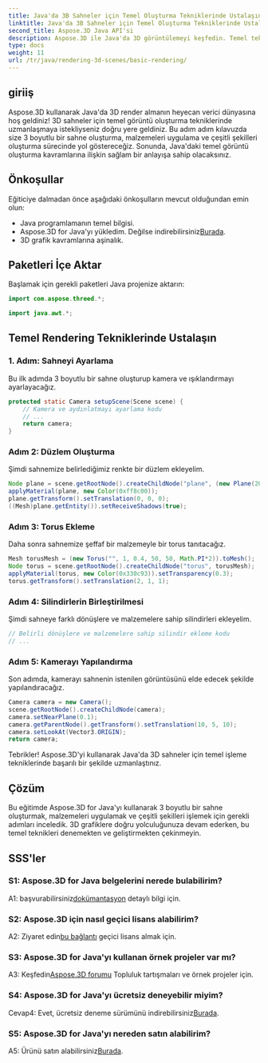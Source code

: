 ```yaml
---
title: Java'da 3B Sahneler için Temel Oluşturma Tekniklerinde Ustalaşın
linktitle: Java'da 3B Sahneler için Temel Oluşturma Tekniklerinde Ustalaşın
second_title: Aspose.3D Java API'si
description: Aspose.3D ile Java'da 3D görüntülemeyi keşfedin. Temel tekniklerde uzmanlaşın, sahneleri ayarlayın ve şekilleri sorunsuz bir şekilde işleyin. 3D grafiklerde Java programlama becerilerinizi geliştirin.
type: docs
weight: 11
url: /tr/java/rendering-3d-scenes/basic-rendering/
---
```

## giriiş

Aspose.3D kullanarak Java'da 3D render almanın heyecan verici dünyasına hoş geldiniz! 3D sahneler için temel görüntü oluşturma tekniklerinde uzmanlaşmaya istekliyseniz doğru yere geldiniz. Bu adım adım kılavuzda size 3 boyutlu bir sahne oluşturma, malzemeleri uygulama ve çeşitli şekilleri oluşturma sürecinde yol göstereceğiz. Sonunda, Java'daki temel görüntü oluşturma kavramlarına ilişkin sağlam bir anlayışa sahip olacaksınız.

## Önkoşullar

Eğiticiye dalmadan önce aşağıdaki önkoşulların mevcut olduğundan emin olun:

- Java programlamanın temel bilgisi.
-  Aspose.3D for Java'yı yükledim. Değilse indirebilirsiniz[Burada](https://releases.aspose.com/3d/java/).
- 3D grafik kavramlarına aşinalık.

## Paketleri İçe Aktar

Başlamak için gerekli paketleri Java projenize aktarın:

```java
import com.aspose.threed.*;

import java.awt.*;
```

## Temel Rendering Tekniklerinde Ustalaşın

### 1. Adım: Sahneyi Ayarlama

Bu ilk adımda 3 boyutlu bir sahne oluşturup kamera ve ışıklandırmayı ayarlayacağız.

```java
protected static Camera setupScene(Scene scene) {
    // Kamera ve aydınlatmayı ayarlama kodu
    // ...
    return camera;
}
```

### Adım 2: Düzlem Oluşturma

Şimdi sahnemize belirlediğimiz renkte bir düzlem ekleyelim.

```java
Node plane = scene.getRootNode().createChildNode("plane", (new Plane(20, 20)).toMesh());
applyMaterial(plane, new Color(0xff8c00));
plane.getTransform().setTranslation(0, 0, 0);
((Mesh)plane.getEntity()).setReceiveShadows(true);
```

### Adım 3: Torus Ekleme

Daha sonra sahnemize şeffaf bir malzemeyle bir torus tanıtacağız.

```java
Mesh torusMesh = (new Torus("", 1, 0.4, 50, 50, Math.PI*2)).toMesh();
Node torus = scene.getRootNode().createChildNode("torus", torusMesh);
applyMaterial(torus, new Color(0x330c93)).setTransparency(0.3);
torus.getTransform().setTranslation(2, 1, 1);
```

### Adım 4: Silindirlerin Birleştirilmesi

Şimdi sahneye farklı dönüşlere ve malzemelere sahip silindirleri ekleyelim.

```java
// Belirli dönüşlere ve malzemelere sahip silindir ekleme kodu
// ...
```

### Adım 5: Kamerayı Yapılandırma

Son adımda, kamerayı sahnenin istenilen görüntüsünü elde edecek şekilde yapılandıracağız.

```java
Camera camera = new Camera();
scene.getRootNode().createChildNode(camera);
camera.setNearPlane(0.1);
camera.getParentNode().getTransform().setTranslation(10, 5, 10);
camera.setLookAt(Vector3.ORIGIN);
return camera;
```

Tebrikler! Aspose.3D'yi kullanarak Java'da 3D sahneler için temel işleme tekniklerinde başarılı bir şekilde uzmanlaştınız.

## Çözüm

Bu eğitimde Aspose.3D for Java'yı kullanarak 3 boyutlu bir sahne oluşturmak, malzemeleri uygulamak ve çeşitli şekilleri işlemek için gerekli adımları inceledik. 3D grafiklere doğru yolculuğunuza devam ederken, bu temel teknikleri denemekten ve geliştirmekten çekinmeyin.

## SSS'ler

### S1: Aspose.3D for Java belgelerini nerede bulabilirim?

 A1: başvurabilirsiniz[dokümantasyon](https://reference.aspose.com/3d/java/) detaylı bilgi için.

### S2: Aspose.3D için nasıl geçici lisans alabilirim?

 A2: Ziyaret edin[bu bağlantı](https://purchase.aspose.com/temporary-license/) geçici lisans almak için.

### S3: Aspose.3D for Java'yı kullanan örnek projeler var mı?

 A3: Keşfedin[Aspose.3D forumu](https://forum.aspose.com/c/3d/18) Topluluk tartışmaları ve örnek projeler için.

### S4: Aspose.3D for Java'yı ücretsiz deneyebilir miyim?

 Cevap4: Evet, ücretsiz deneme sürümünü indirebilirsiniz[Burada](https://releases.aspose.com/).

### S5: Aspose.3D for Java'yı nereden satın alabilirim?

 A5: Ürünü satın alabilirsiniz[Burada](https://purchase.aspose.com/buy).